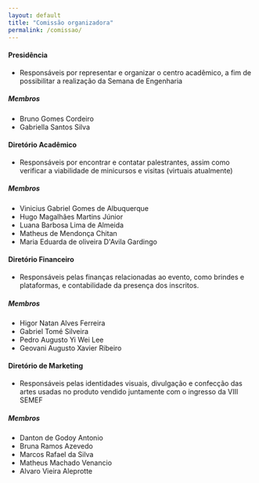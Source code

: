 ```yaml
---
layout: default
title: "Comissão organizadora"
permalink: /comissao/
---
```


#### **Presidência**
  
  * Responsáveis por representar e organizar o centro acadêmico, a fim de possibilitar a realização da Semana de Engenharia

  ##### **Membros**

  * Bruno Gomes Cordeiro
  * Gabriella Santos Silva

#### **Diretório Acadêmico**

  * Responsáveis por encontrar e contatar palestrantes, assim como verificar a viabilidade de minicursos e visitas (virtuais atualmente)

  ##### **Membros**
  
  * Vinicius Gabriel Gomes de Albuquerque
  * Hugo Magalhães Martins Júnior
  * Luana Barbosa Lima de Almeida
  * Matheus de Mendonça Chitan
  * Maria Eduarda de oliveira D'Avila Gardingo

#### **Diretório Financeiro**
  
  * Responsáveis pelas finanças relacionadas ao evento, como brindes e plataformas, e contabilidade da presença dos inscritos.

  ##### **Membros**
  
  * Higor Natan Alves Ferreira
  * Gabriel Tomé Silveira
  * Pedro Augusto Yi Wei Lee
  * Geovani Augusto Xavier Ribeiro

#### **Diretório de Marketing**

  * Responsáveis pelas identidades visuais, divulgação e confecção das artes usadas no produto vendido juntamente com o ingresso da VIII SEMEF

  ##### **Membros**
  
  * Danton de Godoy Antonio
  * Bruna Ramos Azevedo
  * Marcos Rafael da Silva
  * Matheus Machado Venancio
  * Alvaro Vieira Aleprotte
 
